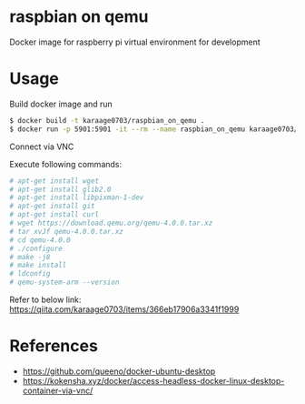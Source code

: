 # raspbian on qemu
Docker image for raspberry pi virtual environment for development

# Usage
Build docker image and run
```sh
$ docker build -t karaage0703/raspbian_on_qemu .
$ docker run -p 5901:5901 -it --rm --name raspbian_on_qemu karaage0703/raspbian_on_qemu
```

Connect via VNC

Execute following commands:
```sh
# apt-get install wget
# apt-get install glib2.0
# apt-get install libpixman-1-dev
# apt-get install git
# apt-get install curl
# wget https://download.qemu.org/qemu-4.0.0.tar.xz
# tar xvJf qemu-4.0.0.tar.xz
# cd qemu-4.0.0
# ./configure
# make -j8
# make install
# ldconfig
# qemu-system-arm --version
```

Refer to below link:
https://qiita.com/karaage0703/items/366eb17906a3341f1999


# References
- https://github.com/queeno/docker-ubuntu-desktop
- https://kokensha.xyz/docker/access-headless-docker-linux-desktop-container-via-vnc/